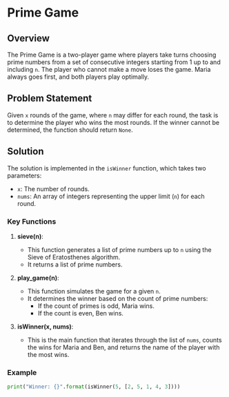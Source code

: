 # Prime Game

## Overview

The Prime Game is a two-player game where players take turns choosing prime numbers from a set of consecutive integers starting from 1 up to and including `n`. The player who cannot make a move loses the game. Maria always goes first, and both players play optimally.

## Problem Statement

Given `x` rounds of the game, where `n` may differ for each round, the task is to determine the player who wins the most rounds. If the winner cannot be determined, the function should return `None`.

## Solution

The solution is implemented in the `isWinner` function, which takes two parameters:

- `x`: The number of rounds.
- `nums`: An array of integers representing the upper limit (`n`) for each round.

### Key Functions

1. **sieve(n)**: 
   - This function generates a list of prime numbers up to `n` using the Sieve of Eratosthenes algorithm.
   - It returns a list of prime numbers.

2. **play_game(n)**:
   - This function simulates the game for a given `n`.
   - It determines the winner based on the count of prime numbers:
     - If the count of primes is odd, Maria wins.
     - If the count is even, Ben wins.

3. **isWinner(x, nums)**:
   - This is the main function that iterates through the list of `nums`, counts the wins for Maria and Ben, and returns the name of the player with the most wins.

### Example

```python
print("Winner: {}".format(isWinner(5, [2, 5, 1, 4, 3])))